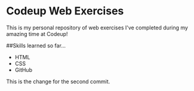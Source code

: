 # Codeup Web Exercises

This is my personal repository of web exercises
I've completed during my amazing time at Codeup!

##Skills learned so far...

* HTML
* CSS
* GitHub

This is the change for the second commit.